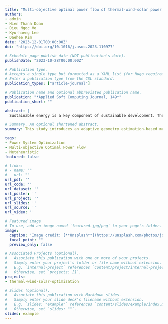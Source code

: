 ```yaml
---
title: "Multi-objective optimal power flow of thermal-wind-solar power system using an adaptive geometry estimation based multi-objective differential evolution"
authors:
- admin
- Hien Thanh Doan
- Dieu Ngoc Vo
- Kyu-haeng Lee
- Daehee Kim
date: "2023-12-01T00:00:00Z"
doi: "https://doi.org/10.1016/j.asoc.2023.110977"

# Schedule page publish date (NOT publication's date).
publishDate: "2023-10-28T00:00:00Z"

# Publication type.
# Accepts a single type but formatted as a YAML list (for Hugo requirements).
# Enter a publication type from the CSL standard.
publication_types: ["article-journal"]

# Publication name and optional abbreviated publication name.
publication: "*Applied Soft Computing Journal, 149*"
publication_short: ""

abstract: |
  Sustainable energy is a key component of sustainable development. The current grid can be supplied by fossil fuel generators and renewable energy sources (RESs)-based generators, such as solar photovoltaic (PV) and wind power generators. This study proposes an adaptive geometry estimation-based multi-objective differential evolution (AGE-MODE) method for solving the multi-objective optimal power flow problem in hybrid thermal-wind-solar power systems. The proposed approach is validated on modified IEEE 30-bus and 57-bus systems, showing superior performance compared to other state-of-the-art algorithms.

# Summary. An optional shortened abstract.
summary: This study introduces an adaptive geometry estimation-based multi-objective differential evolution (AGE-MODE) for optimizing power flow in hybrid thermal-wind-solar systems, demonstrating superior results on IEEE 30-bus and 57-bus systems.

tags:
- Power System Optimization
- Multi-objective Optimal Power Flow
- Metaheuristic
featured: false

# links:
# - name: ""
#   url: ""
url_pdf: ''
url_code: ''
url_dataset: ''
url_poster: ''
url_project: ''
url_slides: ''
url_source: ''
url_video: ''

# Featured image
# To use, add an image named `featured.jpg/png` to your page's folder. 
image:
  caption: 'Image credit: [**Unsplash**](https://unsplash.com/photos/jdD8gXaTZsc)'
  focal_point: ""
  preview_only: false

# Associated Projects (optional).
#   Associate this publication with one or more of your projects.
#   Simply enter your project's folder or file name without extension.
#   E.g. `internal-project` references `content/project/internal-project/index.md`.
#   Otherwise, set `projects: []`.
projects:
- thermal-wind-solar-optimization

# Slides (optional).
#   Associate this publication with Markdown slides.
#   Simply enter your slide deck's filename without extension.
#   E.g. `slides: "example"` references `content/slides/example/index.md`.
#   Otherwise, set `slides: ""`.
slides: example
---
```


<!-- {{% callout note %}}
Click the *Cite* button above to demo the feature to enable visitors to import publication metadata into their reference management software.
{{% /callout %}}

{{% callout note %}}
Create your slides in Markdown - click the *Slides* button to check out the example.
{{% /callout %}}

Add the publication's **full text** or **supplementary notes** here. You can use rich formatting such as including [code, math, and images](https://docs.hugoblox.com/content/writing-markdown-latex/). -->